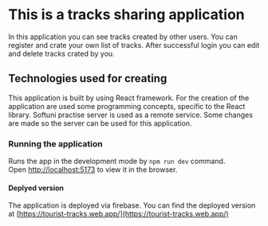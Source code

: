 # This is a tracks sharing application

In this application you can see tracks created by other users. 
You can register and crate your own list of tracks. 
After successful login you can edit and delete tracks crated by you.


## Technologies used for creating

This application is built by using React framework.
For the creation of the application are used some programming concepts, specific to the React library.
Softuni practise server is used as a remote service. Some changes are made so the server can be used for this application.

### Running the application

Runs the app in the development mode by `npm run dev` command.\
Open [http://localhost:5173](http://localhost:5173/) to view it in the browser.

#### Deplyed version

The application is deployed via firebase.
You can find the deployed version at [https://tourist-tracks.web.app/](https://tourist-tracks.web.app/)
